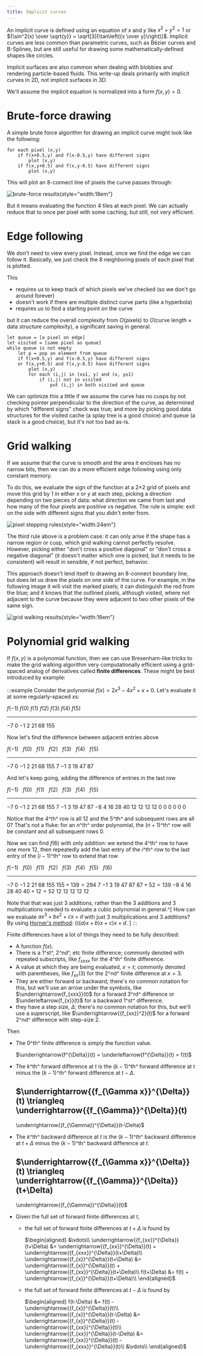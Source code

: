 ```yaml
---
title: Implicit curves
...
```


An implicit curve is defined using an equation of $x$ and $y$
like $x^2 + y^2 = 1$ or ${\sin^2(x) \over \sqrt{y}} = \sqrt[3]{\tan\left({x \over y}\right)}$.
Implicit curves are less common than parametric curves,
such as Bézier curves and B-Splines,
but are still useful for drawing some mathematically-defined shapes like circles.

Implicit surfaces are also common when dealing with blobbies
and rendering particle-based fluids.
This write-up deals primarily with implicit curves in 2D, not implicit surfaces in 3D.

We'll assume the implicit equation is normalized into a form $f(x,y) = 0$.

# Brute-force drawing

A simple brute force algorithm for drawing an implicit curve might look like the following:

    for each pixel (x,y)
        if f(x+0.5,y) and f(x-0.5,y) have different signs
            plot (x,y)
        if f(x,y+0.5) and f(x,y-0.5) have different signs
            plot (x,y)

This will plot an 8-connect line of pixels the curve passes through:

![brute-force results](files/implicit1.svg){style="width:18em"}

But it means evaluating the function 4 tiles at each pixel.
We can actually reduce that to once per pixel with some caching, but still, not very efficient.

# Edge following

We don't need to view every pixel.
Instead, once we find the edge we can follow it.
Basically, we just check the 8 neighboring pixels of each pixel that is plotted.

This

- requires us to keep track of which pixels we've checked (so we don't go around forever)
- doesn't work if there are multiple distinct curve parts (like a hyperbola)
- requires us to find a starting point on the curve

but it can reduce the overall complexity from $O($pixels$)$ to $O($curve length $\times$ data structure complexity$)$, a significant saving in general.

    let queue = [a pixel on edge]
    let visited = [same pixel as queue]
    while queue is not empty
        let p = pop an element from queue
        if f(x+0.5,y) and f(x-0.5,y) have different signs
        or f(x,y+0.5) and f(x,y-0.5) have different signs
            plot (x,y)
            for each (i,j) in (x±1, y) and (x, y±1)
                if (i,j) not in visited
                    put (i,j) in both visited and queue

We can optimize this a little if we assume the curve has no cusps by not checking pointer perpendicular to the direction of the curve, as determined by which "different signs" check was true; and more by picking good data structures for the visited cache (a splay tree is a good choice) and queue (a stack is a good choice),
but it's not too bad as-is.

# Grid walking

If we assume that the curve is smooth and the area it encloses has no narrow bits,
then we can do a more efficient edge following using only constant memory.

To do this, we evaluate the sign of the function at a 2×2 grid of pixels
and move this grid by 1 in either $x$ or $y$ at each step, picking a direction depending on two pieces of data:
what direction we came from last
and how many of the four pixels are positive vs negative.
The rule is simple: exit on the side with different signs that you didn't enter from.

![pixel stepping rules](files/implicit2.svg){style="width:24em"}

The third rule above is a problem case: it can only arise if the shape has a narrow region or cusp,
which grid walking cannot perfectly resolve.
However, picking either "don't cross a positive diagonal" or "don't cross a negative diagonal" (it doesn't matter which one is picked, but it needs to be consistent) will result in sensible, if not perfect, behavior.

This approach doesn't lend itself to drawing an 8-connect boundary line,
but does let us draw the pixels on one side of the curve.
For example, in the following image it will visit the marked pixels;
it can distinguish the red from the blue;
and it knows that the outlined pixels, although visited, where not adjacent to the curve because they were adjacent to two other pixels of the same sign.

![grid walking results](files/implicit3.svg){style="width:18em"}

# Polynomial grid walking

If $f(x,y)$ is a polynomial function, then we can use Bresenham-like tricks to make the grid walking algorithm very computationally efficient
using a grid-spaced analog of derivatives called **finite differences**.
These might be best introduced by example:

:::example
Consider the polynomial $f(x) = 2 x^3 - 4 x^2 + x + 0$.
Let's evaluate it at some regularly-spaced $x$s:

$f(-1)$ $f(0)$  $f(1)$   $f(2)$  $f(3)$  $f(4)$  $f(5)$
------- ------  -------  ------  ------  ------  ------
$-7$    $0$     $-1$     $2$     $21$    $68$    $155$


Now let's find the difference between adjacent entries above


$f(-1)$         $f(0)$          $f(1)$          $f(2)$          $f(3)$          $f(4)$          $f(5)$
------  ----    ------  ----    ------  ----    ------  ----    ------  ----    ------  ----    ------
$-7$            $0$             $-1$            $2$             $21$            $68$            $155$
        $7$             $-1$            $3$             $19$            $47$            $87$

And let's keep going, adding the difference of entries in the last row


$f(-1)$         $f(0)$          $f(1)$          $f(2)$          $f(3)$          $f(4)$          $f(5)$
------  ----    ------  ----    ------  ----    ------  ----    ------  ----    ------  ----    ------
$-7$            $0$             $-1$            $2$             $21$            $68$            $155$
        $7$             $-1$            $3$             $19$            $47$            $87$
                $-8$            $4$             $16$            $28$            $40$
                        $12$            $12$            $12$            $12$
                                $0$             $0$             $0$
                                        $0$             $0$
                                                $0$

Notice that the 4^th^ row is all $12$ and the 5^th^ and subsequent rows are all $0$?
That's not a fluke: for an $n$^th^ order polynomial, the $(n+1)$^th^ row will be constant
and all subsequent rows 0.

Now we can find $f(6)$ with only addition:
we extend the 4^th^ row to have one more 12, then repeatedly add the last entry of the $i$^th^ row to the last entry of the ($i-1$)^th^ row to extend that row

$f(-1)$         $f(0)$          $f(1)$          $f(2)$          $f(3)$          $f(4)$          $f(5)$                  $f(6)$
------  ----    ------  ----    ------  ----    ------  ----    ------  ----    ------  ----    ------      -----       --------
$-7$            $0$             $-1$            $2$             $21$            $68$            $155$                   $155+139=294$
        $7$             $-1$            $3$             $19$            $47$            $87$                $87+52=139$
                $-8$            $4$             $16$            $28$            $40$            $40+12=52$
                        $12$            $12$            $12$            $12$            $12$

Note that that was just 3 additions, rather than the 3 additions and 3 multiplications needed to evaluate a cubic polynomial in general.^[
    How can we evaluate $ax^3+bx^2+cx+d$ with just 3 multiplications and 3 additions?
    By using [Horner's method](https://en.wikipedia.org/wiki/Horner%27s_method):
    $\Big(\big((a)x+b\big)x+c\Big)x+d$.
]
:::

Finite differences have a lot of things they need to be fully described:

- A function $f(x)$.
- There is a 1^st^, 2^nd^, etc finite difference;
    commonly denoted with repeated subscripts, like $f_{xxxx}$ for the 4^th^ finite difference.
- A value at which they are being evaluated, $x=t$;
    commonly denoted with parentheses, like $f_{xx}(3)$ for the 2^nd^ finite difference at $x=3$.
- They are either forward or backward;
    there's no common notation for this, but we'll use an arrow under the symbols, like  $\underrightarrow{f_{xxx}}(t)$ for a forward 3^rd^ difference
    or $\underleftarrow{f_{x}}(t)$ for a backward 1^st^ difference.
- they have a step size, $\Delta$;
    there's no common notation for this, but we'll use a superscript,
    like $\underrightarrow{{f_{xx}}^2}(t)$ for a forward 2^nd^ difference with step-size $2$.

Then

-   The 0^th^ finite difference is simply the function value.

    $\underrightarrow{f^{\Delta}}(t) = \underleftarrow{f^{\Delta}}(t) = f(t)$

-   The $k$^th^ forward difference at $t$
    is the $(k-1)$^th^ forward difference at $t$
    minus the $(k-1)$^th^ forward difference at $t-\Delta$.

    $\underrightarrow{{f_{\Gamma x}}^{\Delta}}(t)
    \triangleq
    \underrightarrow{{f_{\Gamma}}^{\Delta}}(t)
    -
    \underrightarrow{{f_{\Gamma}}^{\Delta}}(t-\Delta)$

-   The $k$^th^ backward difference at $t$
    is the $(k-1)$^th^ backward difference at $t+\Delta$
    minus the $(k-1)$^th^ backward difference at $t$.

    $\underrightarrow{{f_{\Gamma x}}^{\Delta}}(t)
    \triangleq
    \underrightarrow{{f_{\Gamma}}^{\Delta}}(t+\Delta)
    -
    \underrightarrow{{f_{\Gamma}}^{\Delta}}(t)$

-   Given the full set of forward finite differences at $t$,
    
    -   the full set of forward finite differences at $t+\Delta$ is found by
        
        $\begin{aligned}
        &\vdots\\
        \underrightarrow{{f_{xx}}^{\Delta}}(t+\Delta) &= \underrightarrow{{f_{xx}}^{\Delta}}(t) + \underrightarrow{{f_{xxx}}^{\Delta}}(t+\Delta)\\
        \underrightarrow{{f_{x}}^{\Delta}}(t+\Delta) &= \underrightarrow{{f_{x}}^{\Delta}}(t) + \underrightarrow{{f_{xx}}^{\Delta}}(t+\Delta)\\
        f(t+\Delta) &= f(t) + \underrightarrow{{f_{x}}^{\Delta}}(t+\Delta)\\
        \end{aligned}$
    
    -   the full set of forward finite differences at $t-\Delta$ is found by
    
        $\begin{aligned}
        f(t-\Delta) &= f(t) - \underrightarrow{{f_{x}}^{\Delta}}(t)\\
        \underrightarrow{{f_{x}}^{\Delta}}(t-\Delta) &= \underrightarrow{{f_{x}}^{\Delta}}(t) - \underrightarrow{{f_{xx}}^{\Delta}}(t)\\
        \underrightarrow{{f_{xx}}^{\Delta}}(t-\Delta) &= \underrightarrow{{f_{xx}}^{\Delta}}(t) - \underrightarrow{{f_{xxx}}^{\Delta}}(t)\\
        &\vdots\\
        \end{aligned}$
